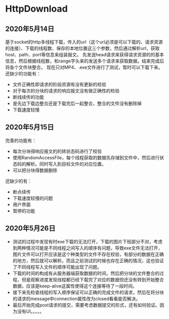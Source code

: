 # HttpDownload
## 2020年5月14日
  基于socket的http多线程下载，传入的url（这个url必须是可以下载的、请求资源的连接）、下载的线程数、保存的本地位置这三个参数，然后通过解析url，获取host、path、port等信息来组装报文。
  先发送head请求来获得请求资源的的基本信息，然后根据线程数，和range字头来的发送多个请求来获取数据。结束完成后将各个文件块整合。
  现在只对MP4、.exe文件进行了测试，暂时可以下载下来。
  还缺少的功能有：
- 文件正确性即请求的阶段资源有没有更新的校验
- 对于每次的分块的请求的响应报文没有做正确性的检验
- 断线续传的功能
- 是先边下载边整合还是下载完后一起整合，整合的文件没有删除掉
- 下载速度较慢
## 2020年5月15日
 完善的功能有：
 - 每次分块得响应报文的的转状态码进行了校验
 - 使用RandomAccessFile，每个线程获取的数据先存储到文件中，然后进行状态码的解析。同时写入到目标文件的对应位置。
 - 可以把分块得数据删除
 
 还缺少的有：
 - 断点续传
 - 下载速度较慢的问题
 - 用户界面
 - 暂停的功能
## 2020年5月26日
- 测试的过程中发现有时exe下载的无法打开，下载的图片下班部分不对，考虑到两种情况可能是不同线程之间写入的顺序有问题，导致exe文件无法打开，图片文件可以打开应该是这个种类型的文件不存在校验，有部分的数据在正确的地方，然后就可以解析。而且之前测试的时候也存在正确的情况，这也验证了不同线程写入文件的顺序可能出现了问题。
- 下载的时间的构成有从服务器端获取数据的时间，然后把分块的文件整合的过程，但是观察进度发现线程都已经下载完了对应的数据但还没有转到开始整合数据，应该是keep-alive这属性使得这个连接等待了一段时间。
- 接下来先检查线程的写入顺序保证可以正确的完成文件的请求，然后在将分块的请求的message中connection属性改为closed看看能否解决。
- 最后开始完成post请求的提交，需要考虑数据提交的形式，还有如何验证。因为没有UI。。。。。
